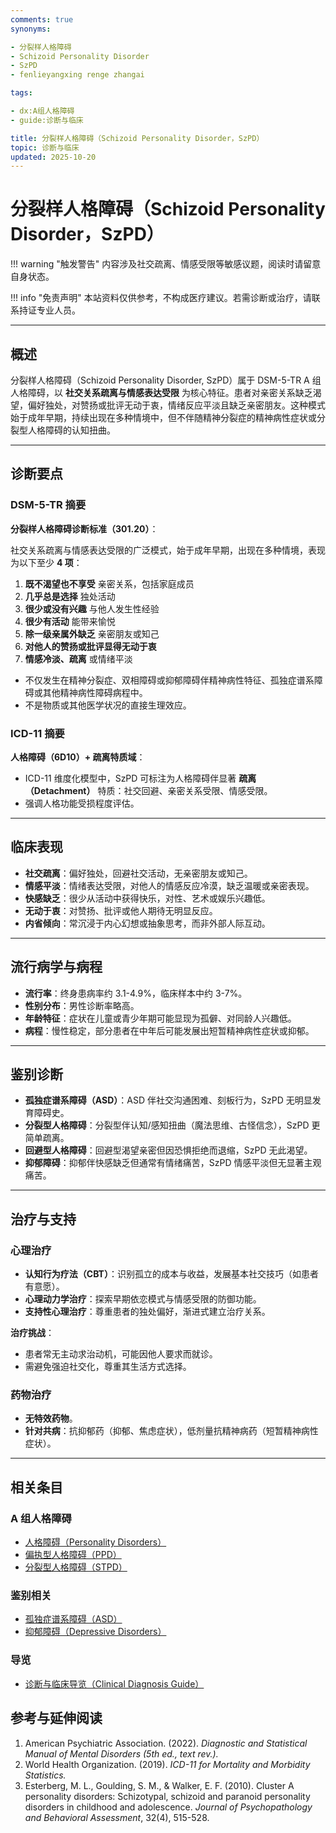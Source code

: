 ```yaml
---
comments: true
synonyms:

- 分裂样人格障碍
- Schizoid Personality Disorder
- SzPD
- fenlieyangxing renge zhangai

tags:

- dx:A组人格障碍
- guide:诊断与临床

title: 分裂样人格障碍（Schizoid Personality Disorder，SzPD）
topic: 诊断与临床
updated: 2025-10-20
---
```


# 分裂样人格障碍（Schizoid Personality Disorder，SzPD）

!!! warning "触发警告"
    内容涉及社交疏离、情感受限等敏感议题，阅读时请留意自身状态。

!!! info "免责声明"
    本站资料仅供参考，不构成医疗建议。若需诊断或治疗，请联系持证专业人员。

---

## 概述

分裂样人格障碍（Schizoid Personality Disorder, SzPD）属于 DSM-5-TR A 组人格障碍，以 **社交关系疏离与情感表达受限** 为核心特征。患者对亲密关系缺乏渴望，偏好独处，对赞扬或批评无动于衷，情绪反应平淡且缺乏亲密朋友。这种模式始于成年早期，持续出现在多种情境中，但不伴随精神分裂症的精神病性症状或分裂型人格障碍的认知扭曲。

---

## 诊断要点

### DSM-5-TR 摘要

**分裂样人格障碍诊断标准（301.20）**：

社交关系疏离与情感表达受限的广泛模式，始于成年早期，出现在多种情境，表现为以下至少 **4 项**：

1. **既不渴望也不享受** 亲密关系，包括家庭成员
2. **几乎总是选择** 独处活动
3. **很少或没有兴趣** 与他人发生性经验
4. **很少有活动** 能带来愉悦
5. **除一级亲属外缺乏** 亲密朋友或知己
6. **对他人的赞扬或批评显得无动于衷**
7. **情感冷淡、疏离** 或情绪平淡

- 不仅发生在精神分裂症、双相障碍或抑郁障碍伴精神病性特征、孤独症谱系障碍或其他精神病性障碍病程中。
- 不是物质或其他医学状况的直接生理效应。

### ICD-11 摘要

**人格障碍（6D10）+ 疏离特质域**：

- ICD-11 维度化模型中，SzPD 可标注为人格障碍伴显著 **疏离（Detachment）** 特质：社交回避、亲密关系受限、情感受限。
- 强调人格功能受损程度评估。

---

## 临床表现

- **社交疏离**：偏好独处，回避社交活动，无亲密朋友或知己。
- **情感平淡**：情绪表达受限，对他人的情感反应冷漠，缺乏温暖或亲密表现。
- **快感缺乏**：很少从活动中获得快乐，对性、艺术或娱乐兴趣低。
- **无动于衷**：对赞扬、批评或他人期待无明显反应。
- **内省倾向**：常沉浸于内心幻想或抽象思考，而非外部人际互动。

---

## 流行病学与病程

- **流行率**：终身患病率约 3.1-4.9%，临床样本中约 3-7%。
- **性别分布**：男性诊断率略高。
- **年龄特征**：症状在儿童或青少年期可能显现为孤僻、对同龄人兴趣低。
- **病程**：慢性稳定，部分患者在中年后可能发展出短暂精神病性症状或抑郁。

---

## 鉴别诊断

- **孤独症谱系障碍（ASD）**：ASD 伴社交沟通困难、刻板行为，SzPD 无明显发育障碍史。
- **分裂型人格障碍**：分裂型伴认知/感知扭曲（魔法思维、古怪信念），SzPD 更简单疏离。
- **回避型人格障碍**：回避型渴望亲密但因恐惧拒绝而退缩，SzPD 无此渴望。
- **抑郁障碍**：抑郁伴快感缺乏但通常有情绪痛苦，SzPD 情感平淡但无显著主观痛苦。

---

## 治疗与支持

### 心理治疗

- **认知行为疗法（CBT）**：识别孤立的成本与收益，发展基本社交技巧（如患者有意愿）。
- **心理动力学治疗**：探索早期依恋模式与情感受限的防御功能。
- **支持性心理治疗**：尊重患者的独处偏好，渐进式建立治疗关系。

**治疗挑战**：

- 患者常无主动求治动机，可能因他人要求而就诊。
- 需避免强迫社交化，尊重其生活方式选择。

### 药物治疗

- **无特效药物**。
- **针对共病**：抗抑郁药（抑郁、焦虑症状），低剂量抗精神病药（短暂精神病性症状）。

---

## 相关条目

### A 组人格障碍

- [人格障碍（Personality Disorders）](Personality-Disorders.md)
- [偏执型人格障碍（PPD）](Paranoid-Personality-Disorder-PPD.md)
- [分裂型人格障碍（STPD）](Schizotypal-Personality-Disorder-STPD.md)

### 鉴别相关

- [孤独症谱系障碍（ASD）](Autism-Spectrum-Disorder.md)
- [抑郁障碍（Depressive Disorders）](Depressive-Disorders.md)

### 导览

- [诊断与临床导览（Clinical Diagnosis Guide）](Clinical-Diagnosis-Guide.md)

## 参考与延伸阅读

1. American Psychiatric Association. (2022). *Diagnostic and Statistical Manual of Mental Disorders (5th ed., text rev.).*
2. World Health Organization. (2019). *ICD-11 for Mortality and Morbidity Statistics.*
3. Esterberg, M. L., Goulding, S. M., & Walker, E. F. (2010). Cluster A personality disorders: Schizotypal, schizoid and paranoid personality disorders in childhood and adolescence. *Journal of Psychopathology and Behavioral Assessment*, 32(4), 515-528.
